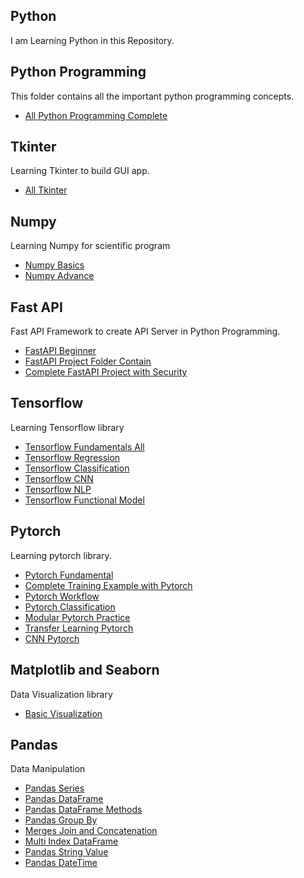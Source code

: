 ## Python

I am Learning Python in this Repository.

## Python Programming

This folder contains all the important python programming concepts.

- [All Python Programming Complete](./Python%20Programming/)

## Tkinter

Learning Tkinter to build GUI app.

- [All Tkinter](./tkinter/)

## Numpy

Learning Numpy for scientific program

- [Numpy Basics](./numpy/basics01.ipynb)
- [Numpy Advance](./numpy/advance01.ipynb)

## Fast API

Fast API Framework to create API Server in Python Programming.

- [FastAPI Beginner](./Fast%20API/Learn%20Fast%20API/)
- [FastAPI Project Folder Contain](./Fast%20API/FastAPI%20Project%20Structure/)
- [Complete FastAPI Project with Security](./Fast%20API/FastAPI%20Project/)

## Tensorflow

Learning Tensorflow library

- [Tensorflow Fundamentals All](./tensorflow/tensorflow_fundamentals/)
- [Tensorflow Regression](./tensorflow/neural_network_regression/)
- [Tensorflow Classification](./tensorflow/neural_networks_classification/)
- [Tensorflow CNN](./tensorflow/convolutional_neural_network/)
- [Tensorflow NLP](./tensorflow/natural_language_proceessing/)
- [Tensorflow Functional Model](./tensorflow/Keras_functional_model.ipynb)

## Pytorch

Learning pytorch library.

- [Pytorch Fundamental](./Pytorch/Pytorch%20Fundamentals/)
- [Complete Training Example with Pytorch](./Pytorch/Begineer%20Concepts/MLP_Complete_Training_Flow.ipynb)
- [Pytorch Workflow](./Pytorch/Pytorch%20workflow/)
- [Pytorch Classification](./Pytorch/Classification/)
- [Modular Pytorch Practice](./Pytorch/Modular/)
- [Transfer Learning Pytorch](./Pytorch/Transfer%20Learning/)
- [CNN Pytorch](./Pytorch/CNN/)

## Matplotlib and Seaborn

Data Visualization library

- [Basic Visualization](./Matplotlib%20and%20Seaborn/01_Matplotlib.ipynb)

## Pandas

Data Manipulation

- [Pandas Series](./Pandas/01_Pandas_Series.ipynb)
- [Pandas DataFrame](./Pandas/02_Pandas_Df.ipynb)
- [Pandas DataFrame Methods](./Pandas/03_Pandas_df_methods.ipynb)
- [Pandas Group By](./Pandas/04_Pandas_Group.ipynb)
- [Merges Join and Concatenation](./Pandas/05_Pandas.ipynb)
- [Multi Index DataFrame](./Pandas/06_Pandas.ipynb)
- [Pandas String Value](./Pandas/07_Pandas.ipynb)
- [Pandas DateTime](../Pandas/08_Pandas.ipynb)
